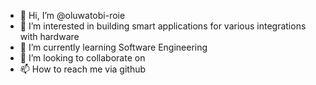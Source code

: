 - 👋 Hi, I’m @oluwatobi-roie
- 👀 I’m interested in building smart applications for various integrations with hardware
- 🌱 I’m currently learning Software Engineering
- 💞️ I’m looking to collaborate on 
- 📫 How to reach me via github

<!---
oluwatobi-roie/oluwatobi-roie is a ✨ special ✨ repository because its `README.md` (this file) appears on your GitHub profile.
You can click the Preview link to take a look at your changes.
--->
